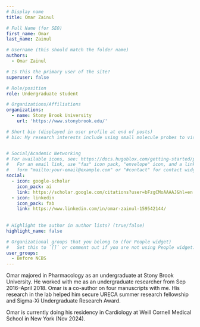 ```yaml
---
# Display name
title: Omar Zainul

# Full Name (for SEO)
first_name: Omar
last_name: Zainul

# Username (this should match the folder name)
authors:
  - Omar Zainul

# Is this the primary user of the site?
superuser: false

# Role/position
role: Undergraduate student

# Organizations/Affiliations
organizations:
  - name: Stony Brook University
    url: 'https://www.stonybrook.edu/'

# Short bio (displayed in user profile at end of posts)
# bio: My research interests include using small molecule probes to visualize and manipulate biological processess.


# Social/Academic Networking
# For available icons, see: https://docs.hugoblox.com/getting-started/page-builder/#icons
#   For an email link, use "fas" icon pack, "envelope" icon, and a link in the
#   form "mailto:your-email@example.com" or "#contact" for contact widget.
social:
  - icon: google-scholar
    icon_pack: ai
    link: https://scholar.google.com/citations?user=bFzgCMoAAAAJ&hl=en
  - icon: linkedin
    icon_pack: fab
    link: https://www.linkedin.com/in/omar-zainul-159542144/
    
 
# Highlight the author in author lists? (true/false)
highlight_name: false

# Organizational groups that you belong to (for People widget)
#   Set this to `[]` or comment out if you are not using People widget.
user_groups:
  - Before NCBS
---
```


Omar majored in Pharmacology as an undergraduate at Stony Brook University. He worked with me as an undergraduate researcher from Sep 2016–April 2018. Omar is a co-author on four manuscripts with me. His research in the lab helped him secure URECA summer research fellowship and Sigma-Xi Undergraduate Research Award.

Omar is currently doing his residency in Cardiology at Weill Cornell Medical School in New York (Nov 2024).

